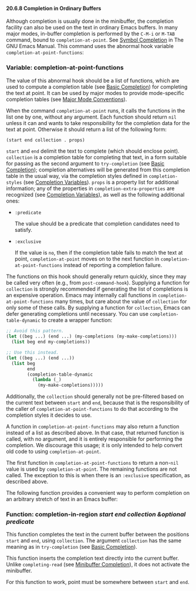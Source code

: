 

#### 20.6.8 Completion in Ordinary Buffers

Although completion is usually done in the minibuffer, the completion facility can also be used on the text in ordinary Emacs buffers. In many major modes, in-buffer completion is performed by the `C-M-i` or `M-TAB` command, bound to `completion-at-point`. See [Symbol Completion](https://www.gnu.org/software/emacs/manual/html_node/emacs/Symbol-Completion.html#Symbol-Completion) in The GNU Emacs Manual. This command uses the abnormal hook variable `completion-at-point-functions`:

### Variable: **completion-at-point-functions**

The value of this abnormal hook should be a list of functions, which are used to compute a completion table (see [Basic Completion](Basic-Completion.html)) for completing the text at point. It can be used by major modes to provide mode-specific completion tables (see [Major Mode Conventions](Major-Mode-Conventions.html)).

When the command `completion-at-point` runs, it calls the functions in the list one by one, without any argument. Each function should return `nil` unless it can and wants to take responsibility for the completion data for the text at point. Otherwise it should return a list of the following form:

```lisp
(start end collection . props)
```

`start` and `end` delimit the text to complete (which should enclose point). `collection` is a completion table for completing that text, in a form suitable for passing as the second argument to `try-completion` (see [Basic Completion](Basic-Completion.html)); completion alternatives will be generated from this completion table in the usual way, via the completion styles defined in `completion-styles` (see [Completion Variables](Completion-Variables.html)). `props` is a property list for additional information; any of the properties in `completion-extra-properties` are recognized (see [Completion Variables](Completion-Variables.html)), as well as the following additional ones:

*   `:predicate`

    The value should be a predicate that completion candidates need to satisfy.

*   `:exclusive`

    If the value is `no`, then if the completion table fails to match the text at point, `completion-at-point` moves on to the next function in `completion-at-point-functions` instead of reporting a completion failure.

The functions on this hook should generally return quickly, since they may be called very often (e.g., from `post-command-hook`). Supplying a function for `collection` is strongly recommended if generating the list of completions is an expensive operation. Emacs may internally call functions in `completion-at-point-functions` many times, but care about the value of `collection` for only some of these calls. By supplying a function for `collection`, Emacs can defer generating completions until necessary. You can use `completion-table-dynamic` to create a wrapper function:

```lisp
;; Avoid this pattern.
(let ((beg ...) (end ...) (my-completions (my-make-completions)))
  (list beg end my-completions))

;; Use this instead.
(let ((beg ...) (end ...))
  (list beg
        end
        (completion-table-dynamic
          (lambda (_)
            (my-make-completions)))))
```

Additionally, the `collection` should generally not be pre-filtered based on the current text between `start` and `end`, because that is the responsibility of the caller of `completion-at-point-functions` to do that according to the completion styles it decides to use.

A function in `completion-at-point-functions` may also return a function instead of a list as described above. In that case, that returned function is called, with no argument, and it is entirely responsible for performing the completion. We discourage this usage; it is only intended to help convert old code to using `completion-at-point`.

The first function in `completion-at-point-functions` to return a non-`nil` value is used by `completion-at-point`. The remaining functions are not called. The exception to this is when there is an `:exclusive` specification, as described above.

The following function provides a convenient way to perform completion on an arbitrary stretch of text in an Emacs buffer:

### Function: **completion-in-region** *start end collection \&optional predicate*

This function completes the text in the current buffer between the positions `start` and `end`, using `collection`. The argument `collection` has the same meaning as in `try-completion` (see [Basic Completion](Basic-Completion.html)).

This function inserts the completion text directly into the current buffer. Unlike `completing-read` (see [Minibuffer Completion](Minibuffer-Completion.html)), it does not activate the minibuffer.

For this function to work, point must be somewhere between `start` and `end`.
